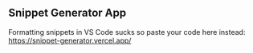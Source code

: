 ## Snippet Generator App

Formatting snippets in VS Code sucks so paste your code here instead: https://snippet-generator.vercel.app/
